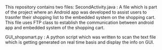 This repository contains two files:
SecondActivity.java : A file which is part of the project where an Android app was developed to assist
			 users to trasnfer their shopping list to the embedded system on the shopping cart.
			This file uses FTP class to establish the communication between android app and embedded 
			system of the shopping cart.


GUI_shopsmart.py : A python script which was written to scan the text file which is getting generated on real
			time basis and display the info on GUI.
